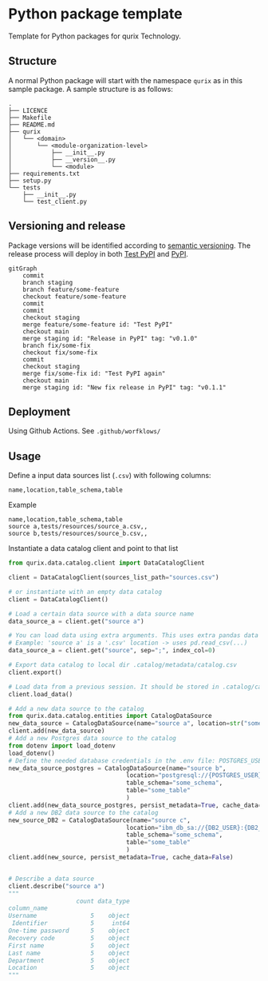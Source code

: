 # Python package template

Template for Python packages for qurix Technology.

## Structure

A normal Python package will start with the namespace `qurix` as in this sample package. A sample structure is as follows:

```text
.
├── LICENCE
├── Makefile
├── README.md
├── qurix
│   └── <domain>
│       └── <module-organization-level>
│           ├── __init__.py
│           ├── __version__.py
│           └── <module>
├── requirements.txt
├── setup.py
└── tests
    ├── __init__.py
    └── test_client.py
```

## Versioning and release

Package versions will be identified according to [semantic versioning](https://semver.org/lang/en). The release process will deploy in both [Test PyPI](https://test.pypi.org/) and [PyPI](https://pypi.org/).

```mermaid
gitGraph
    commit
    branch staging
    branch feature/some-feature
    checkout feature/some-feature
    commit
    commit
    checkout staging
    merge feature/some-feature id: "Test PyPI"
    checkout main
    merge staging id: "Release in PyPI" tag: "v0.1.0"
    branch fix/some-fix
    checkout fix/some-fix
    commit
    checkout staging
    merge fix/some-fix id: "Test PyPI again"
    checkout main
    merge staging id: "New fix release in PyPI" tag: "v0.1.1"
```

## Deployment

Using Github Actions. See `.github/worfklows/`

## Usage

Define a input data sources list (`.csv`) with following columns:

```csv
name,location,table_schema,table
```

Example

```csv
name,location,table_schema,table
source a,tests/resources/source_a.csv,,
source b,tests/resources/source_b.csv,,
```

Instantiate a data catalog client and point to that list

```python
from qurix.data.catalog.client import DataCatalogClient

client = DataCatalogClient(sources_list_path="sources.csv")

# or instantiate with an empty data catalog
client = DataCatalogClient()

# Load a certain data source with a data source name
data_source_a = client.get("source a")

# You can load data using extra arguments. This uses extra pandas data loading options.
# Example: 'source a' is a '.csv' location -> uses pd.read_csv(...)
data_source_a = client.get("source", sep=";", index_col=0)

# Export data catalog to local dir .catalog/metadata/catalog.csv
client.export()

# Load data from a previous session. It should be stored in .catalog/cache and .catalog/metadata
client.load_data()

# Add a new data source to the catalog
from qurix.data.catalog.entities import CatalogDataSource
new_data_source = CatalogDataSource(name="source a", location=str("some root" / "source_a.csv"))
client.add(new_data_source)
# Add a new Postgres data source to the catalog
from dotenv import load_dotenv
load_dotenv()
# Define the needed database credentials in the .env file: POSTGRES_USER, POSTGRES_PWD, POSTGRES_HOST, POSTGRES_PORT, POSTGRES_DB
new_data_source_postgres = CatalogDataSource(name="source b",
                                 location="postgresql://{POSTGRES_USER}:{POSTGRES_PWD}@{POSTGRES_HOST}:{POSTGRES_PORT}/{POSTGRES_DB}",
                                 table_schema="some_schema",
                                 table="some_table" 
                                 )
client.add(new_data_source_postgres, persist_metadata=True, cache_data=False)
# Add a new DB2 data source to the catalog
new_source_DB2 = CatalogDataSource(name="source c",
                                 location="ibm_db_sa://{DB2_USER}:{DB2_PWD}@{DB2_HOST}:{DB2_PORT}/{DB2_DB}",
                                 table_schema="some_schema",
                                 table="some_table" 
                                 )
client.add(new_source, persist_metadata=True, cache_data=False)


# Describe a data source
client.describe("source a")
"""
                   count data_type
column_name
Username               5    object
 Identifier            5     int64
One-time password      5    object
Recovery code          5    object
First name             5    object
Last name              5    object
Department             5    object
Location               5    object
"""
```
